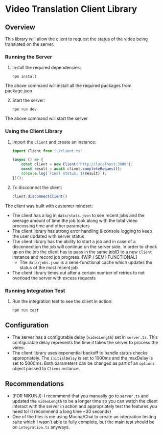 # Video Translation Client Library

## Overview

This library will allow the client to request the status of the video being translated on the server. 

### Running the Server

1. Install the required dependencies:
    ```
    npm install 
    ```
The above command will install all the required packages from package.json 

2. Start the server:
    ```
    npm run dev
    ```
The above command will start the server
### Using the Client Library

1. Import the `Client` and create an instance:
    ```typescript
    import Client from "./client.ts"

    (async () => {
        const client = new Client('http://localhost:3000');
        const result = await client.completeRequest();
        console.log(`Final status: ${result}`);
    })();
    ```
2. To disconnect the client: 
   ```typescript
   client.disconnectClient()
   ```

The client was built with customer mindset: 
- The client has a log in `data/stats.json` to see recent jobs 
and the average amount of time the job took along with the total video processing time and other parameters 
- The client library has strong error handling & console logging to keep the user updated with server status 
- The client library has the ability to start a job and in case of a disconnection the job will continue on the 
server side. In order to check up on the job the client has to pass in the same jobID to a new `Client` instance 
and record job progress. [WIP / SEMI-FUNCTIONAL]
	- The `data/jobs.json` is a semi-functional cache which updates the status of the most recent job
- The client library times out after a certain number of retries to not overload the server with excess requests 

### Running Integration Test

1. Run the integration test to see the client in action:
    ```
    npm run test
    ```

## Configuration

- The server has a configurable delay (`videoLength`) set in `server.ts`. This configurable delay represents 
the time it takes the server to process the video. 
- The client library uses exponential backoff to handle status checks appropriately. The `initialDelay` is set to 1000ms
and the maxDelay is set to 5000ms. Both parameters can be changed as part of an `options` object passed to `Client` instance. 

## Recommendations

- [FOR NIKUNJ]: I recommend that you manually go to `server.ts` and updated the `videoLength` to be a longer time so you can watch the client
interact with the server in action and appropriately test the features you need to! (I recommend a long time ~30 seconds)
- One of the files is me using Mocha/Chai to create an integration testing suite which I wasn't able to fully complete, but the main test should be on `integration.ts` anyways.  
